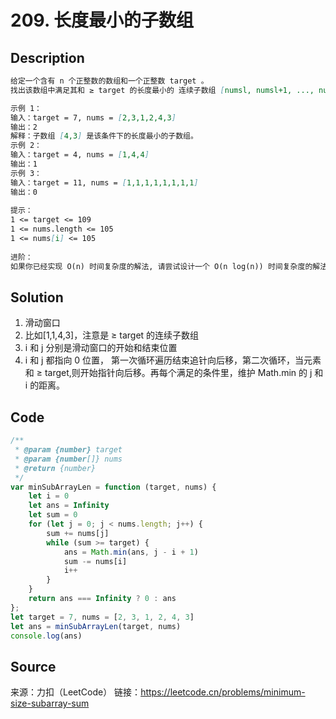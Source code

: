 # 209. 长度最小的子数组

## Description

```Markdown
给定一个含有 n 个正整数的数组和一个正整数 target 。
找出该数组中满足其和 ≥ target 的长度最小的 连续子数组 [numsl, numsl+1, ..., numsr-1, numsr] ，并返回其长度。如果不存在符合条件的子数组，返回 0 。

示例 1：
输入：target = 7, nums = [2,3,1,2,4,3]
输出：2
解释：子数组 [4,3] 是该条件下的长度最小的子数组。
示例 2：
输入：target = 4, nums = [1,4,4]
输出：1
示例 3：
输入：target = 11, nums = [1,1,1,1,1,1,1,1]
输出：0
 
提示：
1 <= target <= 109
1 <= nums.length <= 105
1 <= nums[i] <= 105
 
进阶：
如果你已经实现 O(n) 时间复杂度的解法, 请尝试设计一个 O(n log(n)) 时间复杂度的解法。
```

## Solution

1. 滑动窗口
2. 比如[1,1,4,3]，注意是 ≥ target 的连续子数组
3. i 和 j 分别是滑动窗口的开始和结束位置
4. i 和 j 都指向 0 位置， 第一次循环遍历结束追针向后移，第二次循环，当元素和 ≥ target,则开始指针向后移。再每个满足的条件里，维护 Math.min 的 j 和 i 的距离。

## Code

```JavaScript
/**
 * @param {number} target
 * @param {number[]} nums
 * @return {number}
 */
var minSubArrayLen = function (target, nums) {
    let i = 0
    let ans = Infinity
    let sum = 0
    for (let j = 0; j < nums.length; j++) {
        sum += nums[j]
        while (sum >= target) {
            ans = Math.min(ans, j - i + 1)
            sum -= nums[i]
            i++
        }
    }
    return ans === Infinity ? 0 : ans
};
let target = 7, nums = [2, 3, 1, 2, 4, 3]
let ans = minSubArrayLen(target, nums)
console.log(ans)
```

## Source

来源：力扣（LeetCode）
链接：https://leetcode.cn/problems/minimum-size-subarray-sum
